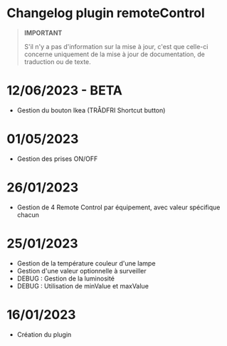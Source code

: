 # Changelog plugin remoteControl

>**IMPORTANT**
>
>S'il n'y a pas d'information sur la mise à jour, c'est que celle-ci concerne uniquement de la mise à jour de documentation, de traduction ou de texte.

# 12/06/2023 - BETA

- Gestion du bouton Ikea (TRÅDFRI Shortcut button)

# 01/05/2023

- Gestion des prises ON/OFF

# 26/01/2023 

- Gestion de 4 Remote Control par équipement, avec valeur spécifique chacun

# 25/01/2023

- Gestion de la température couleur d'une lampe
- Gestion d'une valeur optionnelle à surveiller
- DEBUG : Gestion de la luminosité
- DEBUG : Utilisation de minValue et maxValue

# 16/01/2023

- Création du plugin
